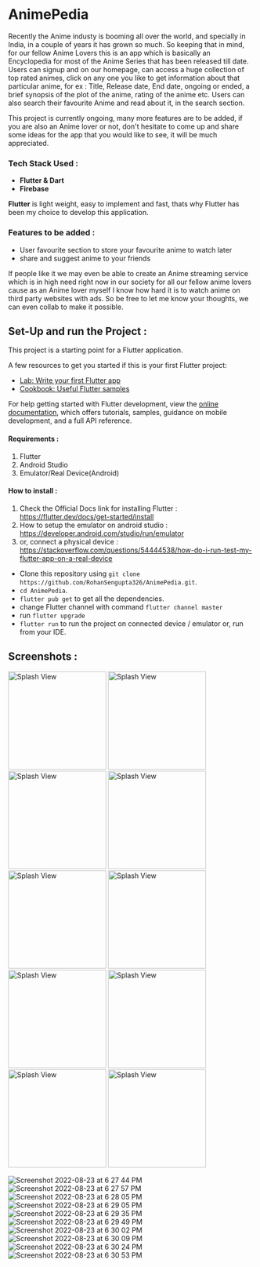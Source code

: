 # AnimePedia

Recently the Anime industy is booming all over the world, and specially in India, in a couple of years it has grown so much. So keeping that in mind, for our fellow Anime Lovers this is an app which is basically an Encyclopedia for most of the Anime Series that has been released till date. Users can signup and on our homepage, can access a huge collection of top rated animes, click on any one you like to get information about that particular anime, for ex : Title, Release date, End date, ongoing or ended, a brief synopsis of the plot of the anime, rating of the anime etc. Users can also search their favourite Anime and read about it, in the search section.

This project is currently ongoing, many more features are to be added, if you are also an Anime lover or not, don't hesitate to come up and share some ideas for the app that you would like to see, it will be much appreciated. 

### Tech Stack Used : 

- **Flutter & Dart**
- **Firebase**

**Flutter** is light weight, easy to implement and fast, thats why Flutter has been my choice to develop this application. 

### Features to be added : 
- User favourite section to store your favourite anime to watch later
- share and suggest anime to your friends

If people like it we may even be able to create an Anime streaming service which is in high need right now in our society for all our fellow anime lovers cause as an Anime lover myself I know how hard it is to watch anime on third party websites with ads. So be free to let me know your thoughts, we can even collab to make it possible. 



## Set-Up and run the Project :

This project is a starting point for a Flutter application.

A few resources to get you started if this is your first Flutter project:

- [Lab: Write your first Flutter app](https://docs.flutter.dev/get-started/codelab)
- [Cookbook: Useful Flutter samples](https://docs.flutter.dev/cookbook)

For help getting started with Flutter development, view the
[online documentation](https://docs.flutter.dev/), which offers tutorials,
samples, guidance on mobile development, and a full API reference.

#### Requirements : 
 1. Flutter
 2. Android Studio 
 3. Emulator/Real Device(Android)

#### How to install : 

1. Check the Official Docs link for installing Flutter : https://flutter.dev/docs/get-started/install 
2. How to setup the emulator on android studio : https://developer.android.com/studio/run/emulator 
3. or, connect a physical device : https://stackoverflow.com/questions/54444538/how-do-i-run-test-my-flutter-app-on-a-real-device

- Clone this repository using `git clone https://github.com/RohanSengupta326/AnimePedia.git`.
- `cd AnimePedia`.
- `flutter pub get` to get all the dependencies.
- change Flutter channel with command `flutter channel master`
- run `flutter upgrade`
- `flutter run` to run the project on connected device / emulator or, run from your IDE.

## Screenshots : 

<p>
<img src="https://user-images.githubusercontent.com/64458868/186164556-9803227d-71d7-4491-a41f-f211f66a5b25.png" alt="Splash View" width="200">
<img src="https://user-images.githubusercontent.com/64458868/186164572-3c2fe447-6410-4e4d-a0ea-962f07f79fc6.png" alt="Splash View" width="200">
<img src="https://user-images.githubusercontent.com/64458868/186164588-f48d8d8e-663b-40da-816a-deb9f1b7a961.png" alt="Splash View" width="200">
<img src="https://user-images.githubusercontent.com/64458868/186164592-31d92fe6-7813-4486-a4fc-66268a40a50f.png" alt="Splash View" width="200">
<img src="https://user-images.githubusercontent.com/64458868/186164604-5b8cbb5a-0f68-4b79-b963-068563b5a240.png" alt="Splash View" width="200">
<img src="https://user-images.githubusercontent.com/64458868/186164612-6add409e-7965-48c1-af47-3b97c8b027f3.png" alt="Splash View" width="200">
<img src="https://user-images.githubusercontent.com/64458868/186164618-b800a67b-9e54-4f26-9c06-ada64eca5140.png" alt="Splash View" width="200">
<img src="https://user-images.githubusercontent.com/64458868/186164624-b5054010-8ad5-4fb8-90a2-6b9e87b5bcb2.png" alt="Splash View" width="200">
<img src="https://user-images.githubusercontent.com/64458868/186164627-a0d4bc44-b579-4b69-a73a-6a563678ac8c.png" alt="Splash View" width="200">
<img src="https://user-images.githubusercontent.com/64458868/186164633-68c02f3e-1a4f-435e-a245-75a11a0d24d4.png" alt="Splash View" width="200">
</p>

![Screenshot 2022-08-23 at 6 27 44 PM](https://user-images.githubusercontent.com/64458868/186164556-9803227d-71d7-4491-a41f-f211f66a5b25.png)
![Screenshot 2022-08-23 at 6 27 57 PM](https://user-images.githubusercontent.com/64458868/186164572-3c2fe447-6410-4e4d-a0ea-962f07f79fc6.png)
![Screenshot 2022-08-23 at 6 28 05 PM](https://user-images.githubusercontent.com/64458868/186164588-f48d8d8e-663b-40da-816a-deb9f1b7a961.png)
![Screenshot 2022-08-23 at 6 29 05 PM](https://user-images.githubusercontent.com/64458868/186164592-31d92fe6-7813-4486-a4fc-66268a40a50f.png)
![Screenshot 2022-08-23 at 6 29 35 PM](https://user-images.githubusercontent.com/64458868/186164604-5b8cbb5a-0f68-4b79-b963-068563b5a240.png)
![Screenshot 2022-08-23 at 6 29 49 PM](https://user-images.githubusercontent.com/64458868/186164612-6add409e-7965-48c1-af47-3b97c8b027f3.png)
![Screenshot 2022-08-23 at 6 30 02 PM](https://user-images.githubusercontent.com/64458868/186164618-b800a67b-9e54-4f26-9c06-ada64eca5140.png)
![Screenshot 2022-08-23 at 6 30 09 PM](https://user-images.githubusercontent.com/64458868/186164624-b5054010-8ad5-4fb8-90a2-6b9e87b5bcb2.png)
![Screenshot 2022-08-23 at 6 30 24 PM](https://user-images.githubusercontent.com/64458868/186164627-a0d4bc44-b579-4b69-a73a-6a563678ac8c.png)
![Screenshot 2022-08-23 at 6 30 53 PM](https://user-images.githubusercontent.com/64458868/186164633-68c02f3e-1a4f-435e-a245-75a11a0d24d4.png)



